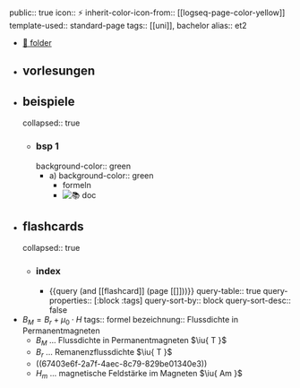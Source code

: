 public:: true
icon:: ⚡
inherit-color-icon-from:: [[logseq-page-color-yellow]]
template-used:: standard-page
tags:: [[uni]], bachelor
alias:: et2

- [📁 folder](file://)
- ## vorlesungen
- ## beispiele
  collapsed:: true
	- ### bsp 1
	  background-color:: green
		- a)
		  background-color:: green
			- formeln
			- ![📚 doc](../assets/documents/)
- ## flashcards
  collapsed:: true
	- ### index
		- {{query (and [[flashcard]] (page [[]]))}}
		  query-table:: true
		  query-properties:: [:block :tags]
		  query-sort-by:: block
		  query-sort-desc:: false
- $B_{M}=B_{r}+\mu_{0}\cdot H$
  tags:: formel
  bezeichnung:: Flussdichte in Permanentmagneten
	- $B_M$ ... Flussdichte in Permanentmagneten $\iu{ T }$
	- $B_{r}$ ... Remanenzflussdichte $\iu{ T }$
	- ((67403e6f-2a7f-4aec-8c79-829be01340e3))
	- $H_{m}$ ... magnetische Feldstärke im Magneten $\iu{ Am }$